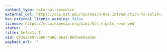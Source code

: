 ```yaml
---
content_type: external-resource
external_url: https://ocw.mit.edu/courses/3-091-introduction-to-solid-state-chemistry-fall-2018/resources/lecture-23/
has_external_license_warning: false
license: https://en.wikipedia.org/wiki/All_rights_reserved
status: ''
title: Defects I
uid: 683e5eb9-9566-4a86-a6a8-80dbe6b1e2ec
wayback_url: ''
---
```

